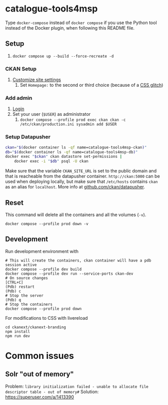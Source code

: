 # catalogue-tools4msp

Type `docker-compose` instead of `docker compose` if you use the Python tool instead of the Docker plugin, when following this README file.

## Setup

1. `docker compose up --build --force-recreate -d`

### CKAN Setup

1. [Customize site settings](http://localhost:5000/ckan-admin/config)
   1. Set `Homepage:` to the second or third choice (because of a [CSS glitch](https://github.com/ckan/ckan/issues/6542))

### Add admin

1. [Login](http://localhost:5000/user/login)
1. Set your user (`$USER`) as administrator
   1. `docker compose --profile prod exec ckan ckan -c /etc/ckan/production.ini sysadmin add $USER`

### Setup Datapusher

```bash
ckan="$(docker container ls -qf name=catalogue-tools4msp-ckan)"
db="$(docker container ls -qf name=catalogue-tools4msp-db)"
docker exec "$ckan" ckan datastore set-permissions |
    docker exec -i "$db" psql -U ckan
```

Make sure that the variable `CKAN_SITE_URL` is set to the public domain and that is reacheable from the datapusher container.
`http://ckan:5000` can be used when deploying locally, but make sure that `/etc/hosts` contains `ckan` as an alias for `localhost`.
More info at [github.com/ckan/datapusher](https://github.com/ckan/datapusher).

## Reset

This command will delete all the containers and all the volumes (`-v`).

```
docker compose --profile prod down -v
```

## Development

Run development environment with

```
# This will create the containers, ckan container will have a pdb session active
docker compose --profile dev build
docker compose --profile dev run --service-ports ckan-dev
# On source changes
[CTRL+C]
(Pdb) restart
(Pdb) c
# Stop the server
(Pdb) q
# Stop the containers
docker compose --profile prod down
```

For modifications to CSS with livereload
```
cd ckanext/ckanext-branding
npm install
npm run dev
```

# Common issues

## Solr "out of memory"

Problem: `library initialization failed - unable to allocate file descriptor table - out of memory#`
Solution: https://superuser.com/a/1413390
